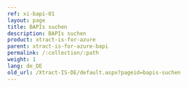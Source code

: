 ```yaml
---
ref: xi-bapi-01
layout: page
title: BAPIs suchen
description: BAPIs suchen
product: xtract-is-for-azure
parent: xtract-is-for-azure-bapi
permalink: /:collection/:path
weight: 1
lang: de_DE
old_url: /Xtract-IS-DE/default.aspx?pageid=bapis-suchen
---
```

